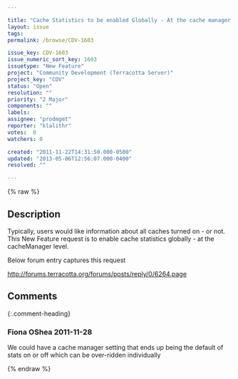 ```yaml
---

title: "Cache Statistics to be enabled Globally - At the cache manager level."
layout: issue
tags: 
permalink: /browse/CDV-1603

issue_key: CDV-1603
issue_numeric_sort_key: 1603
issuetype: "New Feature"
project: "Community Development (Terracotta Server)"
project_key: "CDV"
status: "Open"
resolution: ""
priority: "2 Major"
components: ""
labels: 
assignee: "prodmgmt"
reporter: "klalithr"
votes:  0
watchers: 0

created: "2011-11-22T14:31:50.000-0500"
updated: "2013-05-06T12:56:07.000-0400"
resolved: ""

---
```




{% raw %}



## Description

<div markdown="1" class="description">

Typically, users would like information about all caches turned on - or not. This New Feature request is to enable cache statistics globally - at the cacheManager level.

Below forum entry captures this request

http://forums.terracotta.org/forums/posts/reply/0/6264.page


</div>

## Comments


{:.comment-heading}
### **Fiona OShea** <span class="date">2011-11-28</span>

<div markdown="1" class="comment">

We could have a cache manager setting that ends up being the default of stats on or off which can be over-ridden individually

</div>



{% endraw %}
